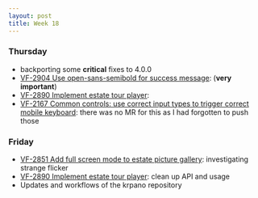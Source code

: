 ```yaml
---
layout: post
title: Week 18
---
```


### Thursday
+ backporting some **critical** fixes to 4.0.0
+ [VF-2904 Use open-sans-semibold for success message](https://youtrack.fio.intern/issue/VF-2904): (**very important**)
+ [VF-2890 Implement estate tour player](https://youtrack.fio.intern/issue/VF-2890):
+ [VF-2167 Common controls: use correct input types to trigger correct mobile keyboard](https://youtrack.fio.intern/issue/VF-2167):
there was no MR for this as I had forgotten to push those

### Friday
+ [VF-2851 Add full screen mode to estate picture gallery](https://youtrack.fio.intern/issue/VF-2851): investigating strange flicker
+ [VF-2890 Implement estate tour player](https://youtrack.fio.intern/issue/VF-2890): clean up API and usage
+ Updates and workflows of the krpano repository